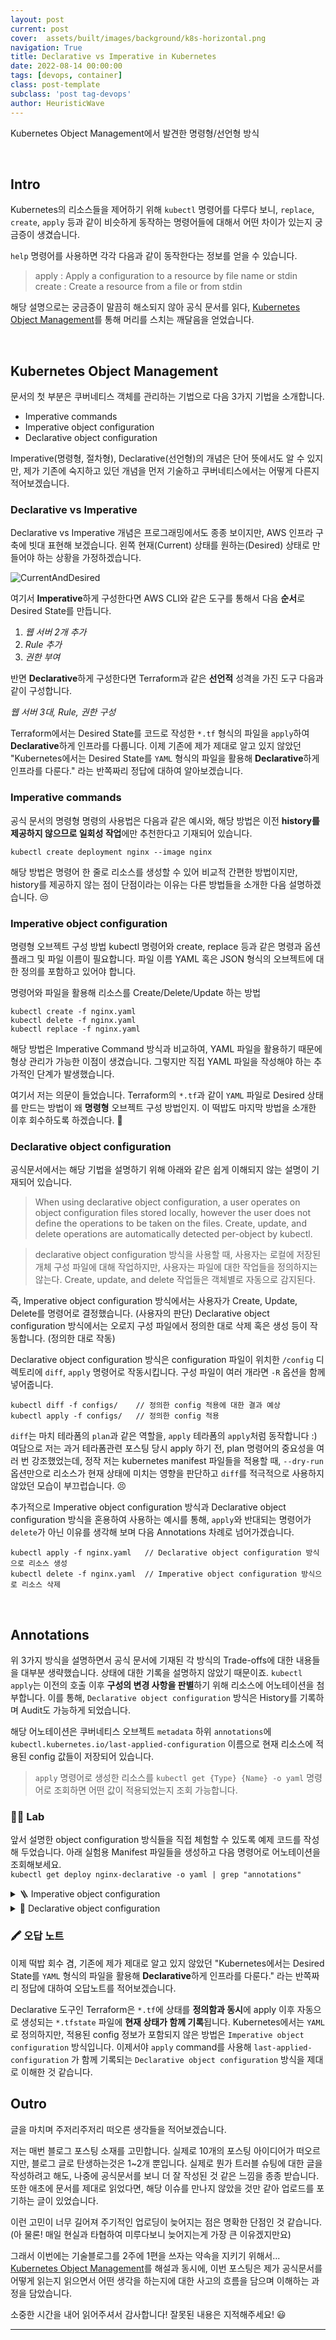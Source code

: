 ```yaml
---
layout: post
current: post
cover:  assets/built/images/background/k8s-horizontal.png
navigation: True
title: Declarative vs Imperative in Kubernetes
date: 2022-08-14 00:00:00
tags: [devops, container]
class: post-template
subclass: 'post tag-devops'
author: HeuristicWave
---
```


Kubernetes Object Management에서 발견한 명령형/선언형 방식

<br>

## Intro

Kubernetes의 리소스들을 제어하기 위해 `kubectl` 명령어를 다루다 보니,
`replace`, `create`, `apply` 등과 같이 비슷하게 동작하는 명령어들에 대해서 어떤 차이가 있는지 궁금증이 생겼습니다.

`help` 명령어를 사용하면 각각 다음과 같이 동작한다는 정보를 얻을 수 있습니다.

> apply : Apply a configuration to a resource by file name or stdin <br>
> create : Create a resource from a file or from stdin

해당 설명으로는 궁금증이 말끔히 해소되지 않아 공식 문서를 읽다, 
[Kubernetes Object Management](https://kubernetes.io/docs/concepts/overview/working-with-objects/object-management/ )를 통해 머리를 스치는 깨달음을 얻었습니다.

<br>

## Kubernetes Object Management

문서의 첫 부분은 쿠버네티스 객체를 관리하는 기법으로 다음 3가지 기법을 소개합니다.

- Imperative commands
- Imperative object configuration
- Declarative object configuration

Imperative(명령형, 절차형), Declarative(선언형)의 개념은 단어 뜻에서도 알 수 있지만, 제가 기존에 숙지하고 있던 개념을 먼저 기술하고 쿠버네티스에서는 어떻게 다른지 적어보겠습니다. 

### Declarative vs Imperative

Declarative vs Imperative 개념은 프로그래밍에서도 종종 보이지만, AWS 인프라 구축에 빗대 표현해 보겠습니다.
왼쪽 현재(Current) 상태를 원하는(Desired) 상태로 만들어야 하는 상황을 가정하겠습니다.

![CurrentAndDesired](../../assets/built/images/post/etc/current&desired.png)

여기서 **Imperative**하게 구성한다면 AWS CLI와 같은 도구를 통해서 다음 **순서**로 Desired State를 만듭니다.

1. *웹 서버 2개 추가*
2. *Rule 추가*
3. *권한 부여*

반면 **Declarative**하게 구성한다면 Terraform과 같은 **선언적** 성격을 가진 도구 다음과 같이 구성합니다.

*웹 서버 3대, Rule, 권한 구성*

Terraform에서는 Desired State를 코드로 작성한 `*.tf` 형식의 파일을 `apply`하여 **Declarative**하게 인프라를 다룹니다.
이제 기존에 제가 제대로 알고 있지 않았던 "Kubernetes에서는 Desired State를 `YAML` 형식의 파일을 활용해 **Declarative**하게 인프라를 다룬다."
라는 반쪽짜리 정답에 대하여 알아보겠습니다.

### Imperative commands

공식 문서의 명령형 명령의 사용법은 다음과 같은 예시와, 해당 방법은 이전 **history를 제공하지 않으므로 일회성 작업**에만 추천한다고 기재되어 있습니다.

```shell
kubectl create deployment nginx --image nginx
```

해당 방법은 명령어 한 줄로 리소스를 생성할 수 있어 비교적 간편한 방법이지만, history를 제공하지 않는 점이 단점이라는 이유는 다른 방법들을 소개한 다음 설명하겠습니다. 😒

### Imperative object configuration

명령형 오브젝트 구성 방법 kubectl 명령어와 create, replace 등과 같은 명령과 옵션 플래그 및 파일 이름이 필요합니다.
파일 이름 YAML 혹은 JSON 형식의 오브젝트에 대한 정의를 포함하고 있어야 합니다.

명령어와 파일을 활용해 리소스를 Create/Delete/Update 하는 방법

```shell
kubectl create -f nginx.yaml
kubectl delete -f nginx.yaml
kubectl replace -f nginx.yaml
```

해당 방법은 Imperative Command 방식과 비교하여, YAML 파일을 활용하기 때문에 형상 관리가 가능한 이점이 생겼습니다.
그렇지만 직접 YAML 파일을 작성해야 하는 추가적인 단계가 발생했습니다.

여기서 저는 의문이 들었습니다. Terraform의 `*.tf`과 같이 `YAML` 파일로 Desired 상태를 만드는 방법이 왜 **명령형** 오브젝트 구성 방법인지.
이 떡밥도 마지막 방법을 소개한 이후 회수하도록 하겠습니다. 🤫

### Declarative object configuration

공식문서에서는 해당 기법을 설명하기 위해 아래와 같은 쉽게 이해되지 않는 설명이 기재되어 있습니다.

> When using declarative object configuration, a user operates on object configuration files stored locally,
> however the user does not define the operations to be taken on the files.
> Create, update, and delete operations are automatically detected per-object by kubectl.

> declarative object configuration 방식을 사용할 때, 사용자는 로컬에 저장된 개체 구성 파일에 대해 작업하지만,
> 사용자는 파일에 대한 작업들을 정의하지는 않는다. Create, update, and delete 작업들은 객체별로 자동으로 감지된다.

즉, Imperative object configuration 방식에서는 사용자가 Create, Update, Delete를 명령어로 결정했습니다. (사용자의 판단)
Declarative object configuration 방식에서는 오로지 구성 파일에서 정의한 대로 삭제 혹은 생성 등이 작동합니다. (정의한 대로 작동)

Declarative object configuration 방식은 configuration 파일이 위치한 `/config` 디렉토리에 `diff`, `apply` 명령어로 작동시킵니다.
구성 파일이 여러 개라면 `-R` 옵션을 함께 넣어줍니다.

```shell
kubectl diff -f configs/    // 정의한 config 적용에 대한 결과 예상
kubectl apply -f configs/   // 정의한 config 적용
```

`diff`는 마치 테라폼의 `plan`과 같은 역할을, `apply` 테라폼의 `apply`처럼 동작합니다 :) <br>
여담으로 저는 과거 테라폼관련 포스팅 당시 apply 하기 전, plan 명령어의 중요성을 여러 번 강조했었는데,
정작 저는 kubernetes manifest 파일들을 적용할 때, `--dry-run` 옵션만으로 리소스가 현재 상태에 미치는 영향을 판단하고 `diff`를 적극적으로 사용하지 않았던 모습이 부끄럽습니다. 😣 

추가적으로 Imperative object configuration 방식과 Declarative object configuration 방식을 혼용하여 사용하는 예시를 통해,
`apply`와 반대되는 명령어가 `delete`가 아닌 이유를 생각해 보며 다음 Annotations 차례로 넘어가겠습니다.

```shell
kubectl apply -f nginx.yaml   // Declarative object configuration 방식으로 리소스 생성
kubectl delete -f nginx.yaml  // Imperative object configuration 방식으로 리소스 삭제
```

<br>

## Annotations

위 3가지 방식을 설명하면서 공식 문서에 기재된 각 방식의 Trade-offs에 대한 내용들을 대부분 생략했습니다.
상태에 대한 기록을 설명하지 않았기 때문이죠. `kubectl apply`는 이전의 호출 이후 **구성의 변경 사항을 판별**하기 위해 리소스에 어노테이션을 첨부합니다.
이를 통해, `Declarative object configuration` 방식은 History를 기록하며 Audit도 가능하게 되었습니다.

해당 어노테이션은 쿠버네티스 오브젝트 `metadata` 하위 `annotations`에 `kubectl.kubernetes.io/last-applied-configuration` 이름으로 현재 리소스에 적용된 config 값들이 저장되어 있습니다.

> `apply` 명령어로 생성한 리소스를 `kubectl get {Type} {Name} -o yaml` 명령어로 조회하면 어떤 값이 적용되었는지 조회 가능합니다.
   
### 🧑‍🔬 Lab

앞서 설명한 object configuration 방식들을 직접 체험할 수 있도록 예제 코드를 작성해 두었습니다.
아래 실험용 Manifest 파일들을 생성하고 다음 명령어로 어노테이션을 조회해보세요. <br>
`kubectl get deploy nginx-declarative -o yaml | grep "annotations"`

<details><summary markdown="span">🪜 Imperative object configuration</summary>
<br>
```shell
cat <<EOF > nginx_imperative.yaml
apiVersion: apps/v1
kind: Deployment
metadata:
  name: nginx-imperative
spec:
  replicas: 1
  selector:
    matchLabels:
      app: nginx-imperative
  template:
    metadata:
      labels:
        app: nginx-imperative
    spec:
      containers:
      - image: nginx
        name: nginx-imperative
EOF
kubectl create -f nginx_imperative.yaml
```
</details>

<details><summary markdown="span">📣 Declarative object configuration</summary>
<br>
```shell
cat <<EOF > nginx_declarative.yaml
apiVersion: apps/v1
kind: Deployment
metadata:
  name: nginx-declarative
spec:
  replicas: 1
  selector:
    matchLabels:
      app: nginx-declarative
  template:
    metadata:
      labels:
        app: nginx-declarative
    spec:
      containers:
      - image: nginx
        name: nginx-declarative
EOF
kubectl apply -f nginx_declarative.yaml
```
</details>

### 🖍 오답 노트

이제 떡밥 회수 겸, 기존에 제가 제대로 알고 있지 않았던 "Kubernetes에서는 Desired State를 `YAML` 형식의 파일을 활용해 **Declarative**하게 인프라를 다룬다."
라는 반쪽짜리 정답에 대하여 오답노트를 적어보겠습니다.

Declarative 도구인 Terraform은 `*.tf`에 상태를 **정의함과 동시**에 apply 이후 자동으로 생성되는 `*.tfstate` 파일에 **현재 상태가 함께 기록**됩니다.
Kubernetes에서는 `YAML`로 정의하지만, 적용된 config 정보가 포함되지 않은 방법은 `Imperative object configuration` 방식입니다.
이제서야 `apply` command를 사용해 `last-applied-configuration` 가 함께 기록되는 `Declarative object configuration` 방식을 제대로 이해한 것 같습니다.

## Outro

글을 마치며 주저리주저리 떠오른 생각들을 적어보겠습니다. 

저는 매번 블로그 포스팅 소재를 고민합니다. 실제로 10개의 포스팅 아이디어가 떠오르지만, 블로그 글로 탄생하는것은 1~2개 뿐입니다.
실제로 뭔가 트러블 슈팅에 대한 글을 작성하려고 해도, 나중에 공식문서를 보니 더 잘 작성된 것 같은 느낌을 종종 받습니다.
또한 애초에 문서를 제대로 읽었다면, 해당 이슈를 만나지 않았을 것만 같아 업로드를 포기하는 글이 있었습니다. 

이런 고민이 너무 길어져 주기적인 업로딩이 늦어지는 점은 명확한 단점인 것 같습니다. (아 물론! 매일 현실과 타협하여 미루다보니 늦어지는게 가장 큰 이유겠지만요)

그래서 이번에는 기술블로그를 2주에 1편을 쓰자는 약속을 지키기 위해서... [Kubernetes Object Management](https://kubernetes.io/docs/concepts/overview/working-with-objects/object-management/ )를 해설과 동시에,
이번 포스팅은 제가 공식문서를 어떻게 읽는지 읽으면서 어떤 생각을 하는지에 대한 사고의 흐름을 담으며 이해하는 과정을 담았습니다.

소중한 시간을 내어 읽어주셔서 감사합니다! 잘못된 내용은 지적해주세요! 😃

---
